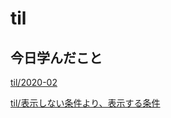 # til

## 今日学んだこと

[til/2020\-02](https://github.com/tokiohamamatsu/til/blob/master/tir/2020-02.md#12)

[til/表示しない条件より、表示する条件](https://github.com/tokiohamamatsu/til/blob/master/extra/%E8%A1%A8%E7%A4%BA%E3%81%97%E3%81%AA%E3%81%84%E6%9D%A1%E4%BB%B6%E3%82%88%E3%82%8A%E3%80%81%E8%A1%A8%E7%A4%BA%E3%81%99%E3%82%8B%E6%9D%A1%E4%BB%B6.md)